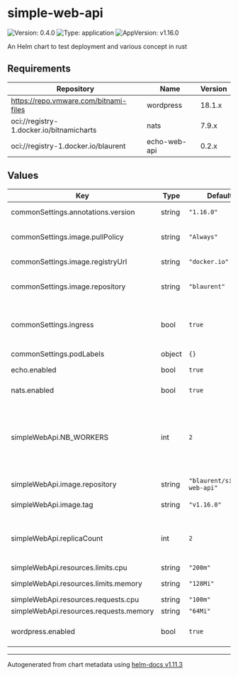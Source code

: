 # simple-web-api

![Version: 0.4.0](https://img.shields.io/badge/Version-0.4.0-informational?style=flat-square) ![Type: application](https://img.shields.io/badge/Type-application-informational?style=flat-square) ![AppVersion: v1.16.0](https://img.shields.io/badge/AppVersion-v1.16.0-informational?style=flat-square)

An Helm chart to test deployment and various concept in rust

## Requirements

| Repository | Name | Version |
|------------|------|---------|
| https://repo.vmware.com/bitnami-files | wordpress | 18.1.x |
| oci://registry-1.docker.io/bitnamicharts | nats | 7.9.x |
| oci://registry-1.docker.io/blaurent | echo-web-api | 0.2.x |

## Values

| Key | Type | Default | Description |
|-----|------|---------|-------------|
| commonSettings.annotations.version | string | `"1.16.0"` | add version as annotation |
| commonSettings.image.pullPolicy | string | `"Always"` | default container pull policy |
| commonSettings.image.registryUrl | string | `"docker.io"` | default registry to use |
| commonSettings.image.repository | string | `"blaurent"` | name of the repository to use |
| commonSettings.ingress | bool | `true` | control whether we want an ingress to be created |
| commonSettings.podLabels | object | `{}` |  |
| echo.enabled | bool | `true` | disable echo installation |
| nats.enabled | bool | `true` | disable nats installation |
| simpleWebApi.NB_WORKERS | int | `2` | set the env variable NB_WORKERS to 2, this limit the number of logical cpus used by the service |
| simpleWebApi.image.repository | string | `"blaurent/simple-web-api"` | default repository |
| simpleWebApi.image.tag | string | `"v1.16.0"` | tag of the container |
| simpleWebApi.replicaCount | int | `2` | number of replicas we want between (1-10) are valid values |
| simpleWebApi.resources.limits.cpu | string | `"200m"` | 20% of 1 cpu |
| simpleWebApi.resources.limits.memory | string | `"128Mi"` | 128 mebibytes |
| simpleWebApi.resources.requests.cpu | string | `"100m"` | 10% of 1 cpu |
| simpleWebApi.resources.requests.memory | string | `"64Mi"` | 64 mebibytes |
| wordpress.enabled | bool | `true` | disable wordpress installation |

----------------------------------------------
Autogenerated from chart metadata using [helm-docs v1.11.3](https://github.com/norwoodj/helm-docs/releases/v1.11.3)
